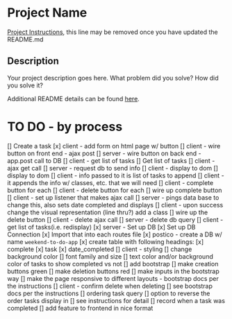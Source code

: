 # Project Name

[Project Instructions](./INSTRUCTIONS.md), this line may be removed once you have updated the README.md

## Description

Your project description goes here. What problem did you solve? How did you solve it?

Additional README details can be found [here](https://github.com/PrimeAcademy/readme-template/blob/master/README.md).

# TO DO - by process
[] Create a task
    [x] client - add form on html page w/ button
    [] client - wire button on front end - ajax post
    [] server - wire button on back end - app.post call to DB
    [] client - get list of tasks
[] Get list of tasks
    [] client - ajax get call
    [] server - request db to send info
    [] client - display to dom
[] display to dom
    [] client - info passed to it is list of tasks to append
    [] client - it appends the info w/ classes, etc. that we will need
    [] client - complete button for each
    [] client - delete button for each
[] wire up complete button
    [] client - set up listener that makes ajax call
    [] server - pings data base to change this, also sets date completed and displays 
    [] client - upon success change the visual representation (line thru?) add a class
[] wire up the delete button
    [] client - delete ajax call
    [] server - delete db query
    [] client - get list of tasks(i.e. redisplay)
[x] server - Set up DB
    [x] Set up DB Connection
    [x] Import that into each routes file
    [x] postico - create a DB w/ name `weekend-to-do-app`
        [x] create table with following headings:
            [x] complete
            [x] task
            [x] date_completed
[] client - styling
    [] change background color
    [] font family and size
    [] text color and/or background color of tasks to show completed vs not
    [] add bootstrap 
        [] make creation buttons green
        [] make deletion buttons red
        [] make inputs in the bootstrap way
        [] make the page responsive to different layouts - bootstrap docs per the instructions
[] client - confirm delete when deleting
    [] see bootstrap docs per the instructions
[] ordering task query
    [] option to reverse the order tasks display in
    [] see instructions for detail
[] record when a task was completed
    [] add feature to frontend in nice format
